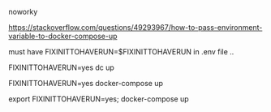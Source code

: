 noworky


https://stackoverflow.com/questions/49293967/how-to-pass-environment-variable-to-docker-compose-up


must have FIXINITTOHAVERUN=$FIXINITTOHAVERUN in .env file ..

FIXINITTOHAVERUN=yes dc up


FIXINITTOHAVERUN=yes docker-compose up

export FIXINITTOHAVERUN=yes; docker-compose up

